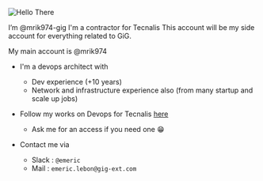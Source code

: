 ![Hello There](https://raw.githubusercontent.com/mrik974-gig/mrik974-gig/main/obi-wan-kenobi-hello-there.gif)

I’m @mrik974-gig
I'm a contractor for Tecnalis
This account will be my side account for everything related to GiG.

My main account is @mrik974

- I'm a devops architect with
  - Dev experience (+10 years)
  - Network and infrastructure experience also (from many startup and scale up jobs)

- Follow my works on Devops for Tecnalis [here](https://github.com/Tecnalis-Kerrigan/devops-spellbooks)
  - Ask me for an access if you need one 😁

- Contact me via 
  - Slack : `@emeric`
  - Mail : `emeric.lebon@gig-ext.com`

